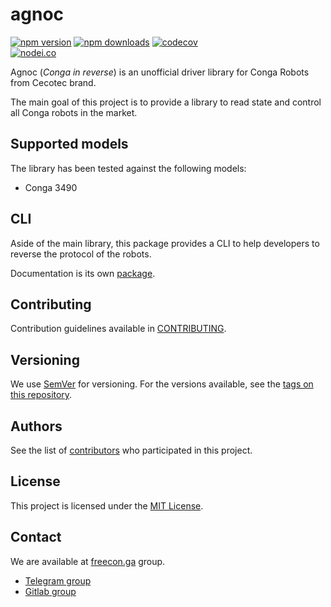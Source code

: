 # agnoc

[![npm version](https://img.shields.io/npm/v/@agnoc/core.svg)](https://npmjs.org/package/@agnoc/core)
[![npm downloads](https://img.shields.io/npm/dm/@agnoc/core.svg)](https://npmjs.org/package/@agnoc/core)
[![codecov](https://codecov.io/gh/adrigzr/agnoc/branch/master/graph/badge.svg?token=8OLQ4HDMMZ)](https://codecov.io/gh/adrigzr/agnoc)
<br/>
[![nodei.co](https://nodei.co/npm/@agnoc/core.png)](https://www.npmjs.com/package/@agnoc/core)

Agnoc (_Conga in reverse_) is an unofficial driver library for Conga Robots from Cecotec brand.

The main goal of this project is to provide a library to read state and control all Conga robots in the market.

## Supported models

The library has been tested against the following models:

- Conga 3490

## CLI

Aside of the main library, this package provides a CLI to help developers to reverse the protocol of the robots.

Documentation is its own [package](./packages/cli/README.md).

## Contributing

Contribution guidelines available in [CONTRIBUTING](./CONTRIBUTING.md).

## Versioning

We use [SemVer](http://semver.org/) for versioning. For the versions available, see the [tags on this repository](/adrigzr/agnoc/tags).

## Authors

See the list of [contributors](/adrigzr/agnoc/graphs/contributors) who participated in this project.

## License

This project is licensed under the [MIT License](LICENSE.md).

## Contact

We are available at [freecon.ga](https://freecon.ga/) group.

- [Telegram group](https://telegram.me/freeconga)
- [Gitlab group](https://gitlab.com/freeconga)
